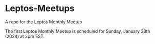 # Leptos-Meetups
A repo for the Leptos Monthly Meetup

The first Leptos Monthly Meetup is scheduled for Sunday, January 28th (2024) at 3pm EST.

